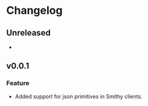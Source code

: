 # Changelog

## Unreleased

* <Add new items here>

## v0.0.1

### Feature
* Added support for json primitives in Smithy clients.
